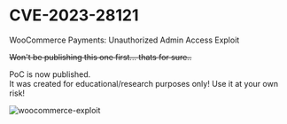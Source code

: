 # CVE-2023-28121
WooCommerce Payments: Unauthorized Admin Access Exploit

~~Won't be publishing this one first... thats for sure..~~

PoC is now published.<br>It was created for educational/research purposes only! Use it at your own risk!

![woocommerce-exploit](https://user-images.githubusercontent.com/36970331/229277770-d79fae03-a324-4b42-b6fd-30211dcb0f43.png)
